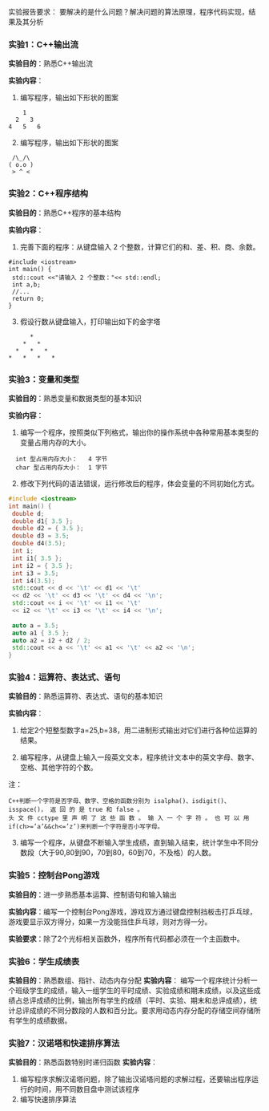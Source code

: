 实验报告要求： 要解决的是什么问题？解决问题的算法原理，程序代码实现，结果及其分析

### 实验1：C++输出流

**实验目的**：熟悉C++输出流

**实验内容**：

1. 编写程序，输出如下形状的图案

```
    1
  2   3
4   5   6
```
2. 编写程序，输出如下形状的图案

```
 /\_/\
( o.o )
 > ^ <
```

### 实验2：C++程序结构

**实验目的**：熟悉C++程序的基本结构

**实验内容**：

1. 完善下面的程序：从键盘输入 2 个整数，计算它们的和、差、积、商、余数。
```
#include <iostream> 
int main() { 
 std::cout <<"请输入 2 个整数："<< std::endl; 
 int a,b;
 //...
 return 0; 
}
```

3. 假设行数从键盘输入，打印输出如下的金字塔
```
      *
    *   *
  *   *   *
*   *   *   *
```
### 实验3：变量和类型

**实验目的**：熟悉变量和数据类型的基本知识

**实验内容**：
1.  编写一个程序，按照类似下列格式，输出你的操作系统中各种常用基本类型的变量占用内存的大小。
```
  int 型占用内存大小：   4 字节 
  char 型占用内存大小：  1 字节
```
2.  修改下列代码的语法错误，运行修改后的程序，体会变量的不同初始化方式。 
```cpp
#include <iostream> 
int main() { 
 double d; 
 double d1{ 3.5 }; 
 double d2 = { 3.5 }; 
 double d3 = 3.5; 
 double d4(3.5); 
 int i; 
 int i1{ 3.5 }; 
 int i2 = { 3.5 }; 
 int i3 = 3.5; 
 int i4(3.5); 
 std::cout << d << '\t' << d1 << '\t' 
 << d2 << '\t' << d3 << '\t' << d4 << '\n'; 
 std::cout << i << '\t' << i1 << '\t' 
 << i2 << '\t' << i3 << '\t' << i4 << '\n'; 
 
 auto a = 3.5; 
 auto a1 { 3.5 }; 
 auto a2 = i2 + d2 / 2; 
 std::cout << a << '\t' << a1 << '\t' << a2 << '\n'; 
}
```


### 实验4：运算符、表达式、语句

**实验目的**：熟悉运算符、表达式、语句的基本知识

**实验内容**：
1. 给定2个短整型数字a=25,b=38，用二进制形式输出对它们进行各种位运算的结果。

2. 编写程序，从键盘上输入一段英文文本，程序统计文本中的英文字母、数字、空格、其他字符的个数。

注：
```
C++判断一个字符是否字母、数字、空格的函数分别为 isalpha()、isdigit()、isspace()， 返 回 的 是 true 和 false 。
头 文 件 cctype 里 声 明 了 这 些 函 数 。 输 入 一 个 字 符 。 也 可 以 用 if(ch>=’a’&&ch<=’z’)来判断一个字符是否小写字母。
```

3. 编写一个程序，从键盘不断输入学生成绩，直到输入结束，统计学生中不同分数段（大于90,80到90，70到80，60到70，不及格）的人数。


### 实验5：控制台Pong游戏

**实验目的**：进一步熟悉基本运算、控制语句和输入输出

**实验内容**：编写一个控制台Pong游戏，游戏双方通过键盘控制挡板击打乒乓球，游戏要显示双方得分，如果一方没能挡住乒乓球，则对方得一分。

**实验要求**：除了2个光标相关函数外，程序所有代码都必须在一个主函数中。


### 实验6：学生成绩表
**实验目的**：熟悉数组、指针、动态内存分配
**实验内容**：
编写一个程序统计分析一个班级学生的成绩，输入一组学生的平时成绩、实验成绩和期末成绩，以及这些成绩占总评成绩的比例，输出所有学生的成绩（平时、实验、期末和总评成绩），统计总评成绩的不同分数段的人数和百分比。要求用动态内存分配的存储空间存储所有学生的成绩数据。

### 实验7：汉诺塔和快速排序算法
**实验目的**：熟悉函数特别时递归函数
**实验内容**：
1. 编写程序求解汉诺塔问题，除了输出汉诺塔问题的求解过程，还要输出程序运行的时间，用不同数目盘中测试该程序
2. 编写快速排序算法
